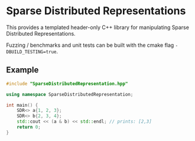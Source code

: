 # Sparse Distributed Representations

This provides a templated header-only C++ library for manipulating Sparse Distributed Representations.

Fuzzing / benchmarks and unit tests can be built with the cmake flag `-DBUILD_TESTING=true`.

## Example

```cpp
#include "SparseDistributedRepresentation.hpp"

using namespace SparseDistributedRepresentation;

int main() {
    SDR<> a{1, 2, 3};
    SDR<> b{2, 3, 4};
    std::cout << (a & b) << std::endl; // prints: [2,3]
    return 0;
}

```